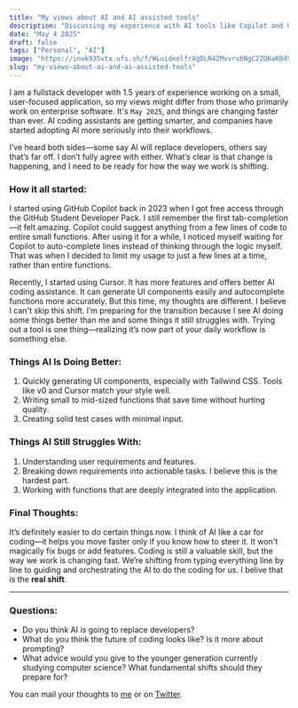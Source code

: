 ```yaml
---
title: "My views about AI and AI assisted tools"
description: "Discussing my experience with AI tools like Copilot and Cursor, and how I’m preparing for the evolving role of developers in the future of coding"
date: "May 4 2025"
draft: false
tags: ["Personal", "AI"]
image: "https://invk935vtx.ufs.sh/f/WLuidxolfrXgDLN42MvvrsbNgC2ZQ6aK84VOTxpdYIFjeGcW"
slug: "my-views-about-ai-and-ai-assisted-tools"
---
```



I am a fullstack developer with 1.5 years of experience working on a small, user-focused application, so my views might differ from those who primarily work on enterprise software. It's `May 2025`, and things are changing faster than ever. AI coding assistants are getting smarter, and companies have started adopting AI more seriously into their workflows. 

I’ve heard both sides—some say AI will replace developers, others say that’s far off. I don’t fully agree with either. What’s clear is that change is happening, and I need to be ready for how the way we work is shifting.

### How it all started:
I started using GitHub Copilot back in 2023 when I got free access through the GitHub Student Developer Pack. I still remember the first tab-completion—it felt amazing. Copilot could suggest anything from a few lines of code to entire small functions. After using it for a while, I noticed myself waiting for Copilot to auto-complete lines instead of thinking through the logic myself. That was when I decided to limit my usage to just a few lines at a time, rather than entire functions.

Recently, I started using Cursor. It has more features and offers better AI coding assistance. It can generate UI components easily and autocomplete functions more accurately. But this time, my thoughts are different. I believe I can't skip this shift. I’m preparing for the transition because I see AI doing some things better than me and some things it still struggles with. Trying out a tool is one thing—realizing it’s now part of your daily workflow is something else.

### **Things AI Is Doing Better:**

1. Quickly generating UI components, especially with Tailwind CSS. Tools like v0 and Cursor match your style well.
2. Writing small to mid-sized functions that save time without hurting quality.
3. Creating solid test cases with minimal input.

### **Things AI Still Struggles With:**

1. Understanding user requirements and features.
2. Breaking down requirements into actionable tasks. I believe this is the hardest part.
3. Working with functions that are deeply integrated into the application.

### **Final Thoughts:**
It’s definitely easier to do certain things now. I think of AI like a car for coding—it helps you move faster only if you know how to steer it. It won't magically fix bugs or add features. Coding is still a valuable skill, but the way we work is changing fast. We’re shifting from typing everything line by line to guiding and orchestrating the AI to do the coding for us. I belive that is the **real shift**.

---

### **Questions:**

* Do you think AI is going to replace developers?
* What do you think the future of coding looks like? Is it more about prompting?
* What advice would you give to the younger generation currently studying computer science? What fundamental shifts should they prepare for?


You can mail your thoughts to [me](mailto:lakshmanshankarc@gmail.com) or on [Twitter](https://x.com/10Lakshman).